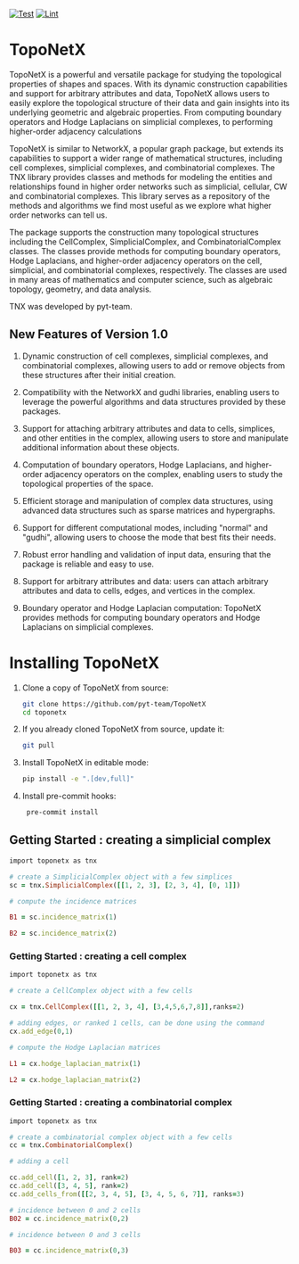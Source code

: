 [![Test](https://github.com/pyt-team/TopoNetX/actions/workflows/test.yml/badge.svg)](https://github.com/pyt-team/TopoNetX/actions/workflows/test.yml)
[![Lint](https://github.com/pyt-team/TopoNetX/actions/workflows/lint.yml/badge.svg)](https://github.com/pyt-team/TopoNetX/actions/workflows/lint.yml)

TopoNetX
=========


TopoNetX is a powerful and versatile package for studying the topological properties
of shapes and spaces. With its dynamic construction capabilities and support for arbitrary
attributes and data, TopoNetX allows users to easily explore the topological structure
of their data and gain insights into its underlying geometric and algebraic properties.
From computing boundary operators and Hodge Laplacians on simplicial complexes,
to performing higher-order adjacency calculations

TopoNetX is similar to NetworkX, a popular graph package, but extends its capabilities to support a
wider range of mathematical structures, including cell complexes, simplicial complexes, and
combinatorial complexes. The TNX library provides classes and methods for modeling the entities and relationships
found in higher order networks such as simplicial, cellular, CW and combinatorial complexes.
This library serves as a repository of the methods and algorithms we find most useful
as we explore what higher order networks can tell us.


The package supports the construction many topological structures including the CellComplex, SimplicialComplex, and CombinatorialComplex classes.
 The classes provide methods for computing boundary operators, Hodge Laplacians,
 and higher-order adjacency operators on the cell, simplicial, and combinatorial complexes,
  respectively. The classes are used in many areas of mathematics and computer science,
  such as algebraic topology, geometry, and data analysis.



TNX was developed by pyt-team.




New Features of Version 1.0
---------------------------

1. Dynamic construction of cell complexes, simplicial complexes, and combinatorial complexes, allowing users to
 add or remove objects from these structures after their initial creation.
2. Compatibility with the NetworkX and gudhi libraries, enabling users to
    leverage the powerful algorithms and data structures provided by these packages.
3. Support for attaching arbitrary attributes and data to cells, simplices, and other entities in the complex, allowing users to store and manipulate additional information about these objects.
4. Computation of boundary operators, Hodge Laplacians, and higher-order adjacency
     operators on the complex, enabling users to study the topological properties of the space.
5. Efficient storage and manipulation of complex data structures, using advanced
     data structures such as sparse matrices and hypergraphs.
6. Support for different computational modes, including "normal" and "gudhi",
    allowing users to choose the mode that best fits their needs.
7. Robust error handling and validation of input data, ensuring that the package is
    reliable and easy to use.
8. Support for arbitrary attributes and data: users can attach arbitrary attributes and data to cells, edges, and vertices in the complex.

9. Boundary operator and Hodge Laplacian computation: TopoNetX provides methods for computing boundary operators and Hodge Laplacians on simplicial complexes.


Installing TopoNetX
====================

1. Clone a copy of TopoNetX from source:

   ```bash
   git clone https://github.com/pyt-team/TopoNetX
   cd toponetx
   ```

2. If you already cloned TopoNetX from source, update it:

   ```bash
   git pull
   ```

3. Install TopoNetX in editable mode:

   ```bash
   pip install -e ".[dev,full]"
   ```

4. Install pre-commit hooks:

   ```bash
    pre-commit install
   ```
   

## Getting Started : creating a simplicial complex 

```ruby
import toponetx as tnx

# create a SimplicialComplex object with a few simplices
sc = tnx.SimplicialComplex([[1, 2, 3], [2, 3, 4], [0, 1]])

# compute the incidence matrices 

B1 = sc.incidence_matrix(1)

B2 = sc.incidence_matrix(2)

```


### Getting Started : creating a cell complex 

```ruby
import toponetx as tnx

# create a CellComplex object with a few cells

cx = tnx.CellComplex([[1, 2, 3, 4], [3,4,5,6,7,8]],ranks=2)

# adding edges, or ranked 1 cells, can be done using the command 
cx.add_edge(0,1)

# compute the Hodge Laplacian matrices 

L1 = cx.hodge_laplacian_matrix(1)

L2 = cx.hodge_laplacian_matrix(2)
```

### Getting Started : creating a combinatorial complex 

```ruby
import toponetx as tnx

# create a combinatorial complex object with a few cells
cc = tnx.CombinatorialComplex()

# adding a cell

cc.add_cell([1, 2, 3], rank=2)
cc.add_cell([3, 4, 5], rank=2)
cc.add_cells_from([[2, 3, 4, 5], [3, 4, 5, 6, 7]], ranks=3)

# incidence between 0 and 2 cells
B02 = cc.incidence_matrix(0,2) 

# incidence between 0 and 3 cells

B03 = cc.incidence_matrix(0,3)

```


   
